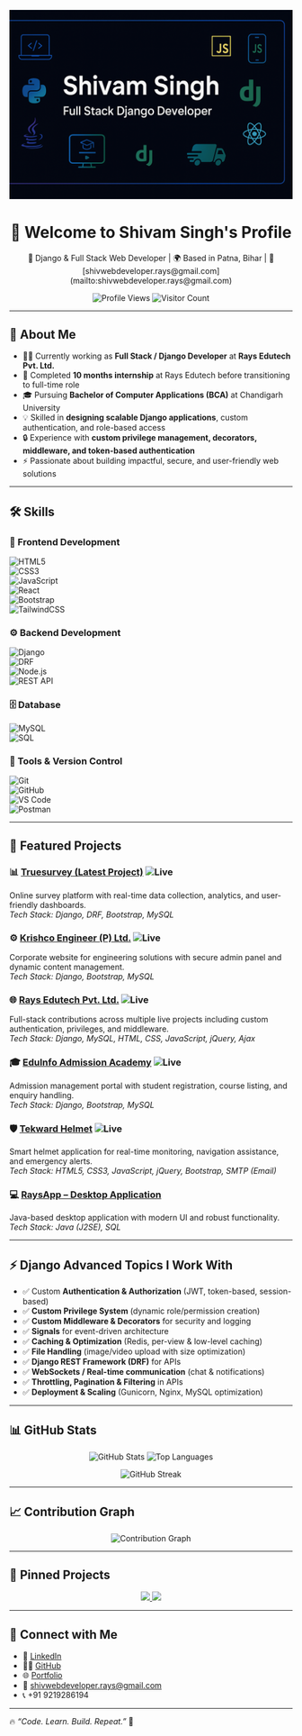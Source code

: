 ![Shivam Singh Banner](https://raw.githubusercontent.com/Shivam-Singh-Coder/Shivam-Singh-Coder/main/banner.png)
<h1 align="center">👋 Welcome to Shivam Singh's Profile</h1>

<p align="center">
💼 Django & Full Stack Web Developer | 🌍 Based in Patna, Bihar | 📧 [shivwebdeveloper.rays@gmail.com](mailto:shivwebdeveloper.rays@gmail.com)
</p>  

<p align="center">
  <img src="https://komarev.com/ghpvc/?username=Shivam-Singh-Coder&label=Profile%20Views&color=blue&style=flat" alt="Profile Views" />
  <img src="https://visitor-badge.laobi.icu/badge?page_id=Shivam-Singh-Coder" alt="Visitor Count" />
</p>

---

## 🚀 About Me

- 👨‍💻 Currently working as **Full Stack / Django Developer** at **Rays Edutech Pvt. Ltd.**
- 🎯 Completed **10 months internship** at Rays Edutech before transitioning to full-time role
- 🎓 Pursuing **Bachelor of Computer Applications (BCA)** at Chandigarh University
- 💡 Skilled in **designing scalable Django applications**, custom authentication, and role-based access
- 🔒 Experience with **custom privilege management, decorators, middleware, and token-based authentication**
- ⚡ Passionate about building impactful, secure, and user-friendly web solutions  

---

## 🛠️ Skills

### 🎨 Frontend Development  
![HTML5](https://img.shields.io/badge/HTML5-E34F26?style=for-the-badge&logo=html5&logoColor=white)  
![CSS3](https://img.shields.io/badge/CSS3-1572B6?style=for-the-badge&logo=css3&logoColor=white)  
![JavaScript](https://img.shields.io/badge/JavaScript-F7DF1E?style=for-the-badge&logo=javascript&logoColor=black)  
![React](https://img.shields.io/badge/React-20232A?style=for-the-badge&logo=react&logoColor=61DAFB)  
![Bootstrap](https://img.shields.io/badge/Bootstrap-563D7C?style=for-the-badge&logo=bootstrap&logoColor=white)  
![TailwindCSS](https://img.shields.io/badge/Tailwind_CSS-38B2AC?style=for-the-badge&logo=tailwind-css&logoColor=white)  

### ⚙️ Backend Development  
![Django](https://img.shields.io/badge/Django-092E20?style=for-the-badge&logo=django&logoColor=white)  
![DRF](https://img.shields.io/badge/Django%20REST-ff1709?style=for-the-badge&logo=django&logoColor=white&color=ff1709&labelColor=gray)  
![Node.js](https://img.shields.io/badge/Node.js-339933?style=for-the-badge&logo=node-dot-js&logoColor=white)  
![REST API](https://img.shields.io/badge/REST-02569B?style=for-the-badge&logo=rest-api&logoColor=white)  

### 🗄️ Database  
![MySQL](https://img.shields.io/badge/MySQL-005C84?style=for-the-badge&logo=mysql&logoColor=white)  
![SQL](https://img.shields.io/badge/SQL-4479A1?style=for-the-badge&logo=database&logoColor=white)  

### 🔧 Tools & Version Control  
![Git](https://img.shields.io/badge/Git-F05032?style=for-the-badge&logo=git&logoColor=white)  
![GitHub](https://img.shields.io/badge/GitHub-181717?style=for-the-badge&logo=github&logoColor=white)  
![VS Code](https://img.shields.io/badge/VS%20Code-0078d7?style=for-the-badge&logo=visual-studio-code&logoColor=white)  
![Postman](https://img.shields.io/badge/Postman-FF6C37?style=for-the-badge&logo=postman&logoColor=white)  

---

## 📂 Featured Projects

### 📊 [Truesurvey (Latest Project)](https://truesurvey.in/) ![Live](https://img.shields.io/badge/Live-Project-brightgreen)  
Online survey platform with real-time data collection, analytics, and user-friendly dashboards.  
*Tech Stack: Django, DRF, Bootstrap, MySQL*  

### ⚙️ [Krishco Engineer (P) Ltd.](https://krishco.com/) ![Live](https://img.shields.io/badge/Live-Project-brightgreen)  
Corporate website for engineering solutions with secure admin panel and dynamic content management.  
*Tech Stack: Django, Bootstrap, MySQL*  

### 🌐 [Rays Edutech Pvt. Ltd.](https://raysonline.in) ![Live](https://img.shields.io/badge/Live-Project-brightgreen)  
Full-stack contributions across multiple live projects including custom authentication, privileges, and middleware.  
*Tech Stack: Django, MySQL, HTML, CSS, JavaScript, jQuery, Ajax*  

### 🎓 [EduInfo Admission Academy](https://collegesewa.com/) ![Live](https://img.shields.io/badge/Live-Project-brightgreen)  
Admission management portal with student registration, course listing, and enquiry handling.  
*Tech Stack: Django, Bootstrap, MySQL*  

### 🛡️ [Tekward Helmet](https://tekwardhelmet.com/) ![Live](https://img.shields.io/badge/Live-Project-brightgreen)  
Smart helmet application for real-time monitoring, navigation assistance, and emergency alerts.  
*Tech Stack: HTML5, CSS3, JavaScript, jQuery, Bootstrap, SMTP (Email)*  

### 💻 [RaysApp – Desktop Application](https://github.com/Shivam-Singh-Coder/RaysApp-JAVA/)  
Java-based desktop application with modern UI and robust functionality.  
*Tech Stack: Java (J2SE), SQL*  

---

## ⚡ Django Advanced Topics I Work With

- ✅ Custom **Authentication & Authorization** (JWT, token-based, session-based)  
- ✅ **Custom Privilege System** (dynamic role/permission creation)  
- ✅ **Custom Middleware & Decorators** for security and logging  
- ✅ **Signals** for event-driven architecture  
- ✅ **Caching & Optimization** (Redis, per-view & low-level caching)  
- ✅ **File Handling** (image/video upload with size optimization)  
- ✅ **Django REST Framework (DRF)** for APIs  
- ✅ **WebSockets / Real-time communication** (chat & notifications)  
- ✅ **Throttling, Pagination & Filtering** in APIs  
- ✅ **Deployment & Scaling** (Gunicorn, Nginx, MySQL optimization)  

---

## 📊 GitHub Stats

<p align="center">
  <img src="https://github-readme-stats.vercel.app/api?username=Shivam-Singh-Coder&show_icons=true&theme=tokyonight" alt="GitHub Stats" height="180em" />
  <img src="https://github-readme-stats.vercel.app/api/top-langs/?username=Shivam-Singh-Coder&layout=compact&theme=tokyonight" alt="Top Languages" height="180em" />
</p>

<p align="center">
  <img src="https://github-readme-streak-stats.herokuapp.com/?user=Shivam-Singh-Coder&theme=tokyonight" alt="GitHub Streak" />
</p>

---

## 📈 Contribution Graph

<p align="center">
  <img src="https://github-readme-activity-graph.vercel.app/graph?username=Shivam-Singh-Coder&theme=tokyo-night" alt="Contribution Graph" />
</p>

---

## 📌 Pinned Projects

<p align="center">
  <a href="https://github.com/Shivam-Singh-Coder/RaysApp-JAVA">
    <img src="https://github-readme-stats.vercel.app/api/pin/?username=Shivam-Singh-Coder&repo=RaysApp-JAVA&theme=tokyonight" />
  </a>
  <a href="https://github.com/Shivam-Singh-Coder/Shivam-Singh-Coder">
    <img src="https://github-readme-stats.vercel.app/api/pin/?username=Shivam-Singh-Coder&repo=Shivam-Singh-Coder&theme=tokyonight" />
  </a>
</p>

---

## 🤝 Connect with Me

- 💼 [LinkedIn](http://www.linkedin.com/in/shivam-singh-coder)  
- 👨‍💻 [GitHub](https://github.com/Shivam-Singh-Coder/)  
- 🌐 [Portfolio](https://shivam-singh-coder.github.io/Shivam-Singh-Coder/)  
- 📧 [shivwebdeveloper.rays@gmail.com](mailto:shivwebdeveloper.rays@gmail.com)  
- 📞 +91 9219286194  

---

🔥 _“Code. Learn. Build. Repeat.”_ 🚀  
